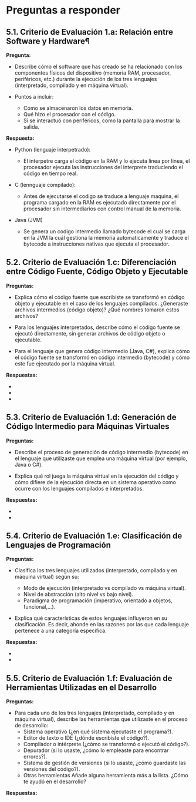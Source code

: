 # Preguntas a responder


## 5.1. Criterio de Evaluación 1.a: Relación entre Software y Hardware¶
**Pregunta:**

- Describe cómo el software que has creado se ha relacionado con los componentes físicos del dispositivo (memoria RAM, procesador, periféricos, etc.) durante la ejecución de los tres lenguajes (interpretado, compilado y en máquina virtual).

-   Puntos a incluir:
    - Cómo se almacenaron los datos en memoria.
    - Qué hizo el procesador con el código.
    - Si se interactuó con periféricos, como la pantalla para mostrar la salida.

**Respuesta:**

- Python (lenguaje interpetrado):

    - El interpetre carga el código en la RAM y lo ejecuta linea por linea, el procesador ejecuta las instrucciones del interprete traduciendo el código en tiempo real.

- C (lennguaje compilado):

    - Antes de ejecutarse el codigo se traduce a lenguaje maquina, el programa cargado en la RAM es ejecutado directamente por el procesador sin intermediarios con control manual de la memoria.

- Java (JVM)

    - Se genera un codigo intermedio llamado bytecode el cual se carga en la JVM la cuál gestiona la memoria automaticamente y traduce el bytecode a instrucciones nativas que ejecuta el procesador.


## 5.2. Criterio de Evaluación 1.c: Diferenciación entre Código Fuente, Código Objeto y Ejecutable

**Preguntas:**

- Explica cómo el código fuente que escribiste se transformó en código objeto y ejecutable en el caso de los lenguajes compilados. ¿Generaste archivos intermedios (código objeto)? ¿Qué nombres tomaron estos archivos?



- Para los lenguajes interpretados, describe cómo el código fuente se ejecutó directamente, sin generar archivos de código objeto o ejecutable.



- Para el lenguaje que genera código intermedio (Java, C#), explica cómo el código fuente se transformó en código intermedio (bytecode) y cómo este fue ejecutado por la máquina virtual.

**Respuestas:**

- 

- 

- 

## 5.3. Criterio de Evaluación 1.d: Generación de Código Intermedio para Máquinas Virtuales
**Preguntas:**

- Describe el proceso de generación de código intermedio (bytecode) en el lenguaje que utilizaste que emplea una máquina virtual (por ejemplo, Java o C#).

- Explica qué rol juega la máquina virtual en la ejecución del código y cómo difiere de la ejecución directa en un sistema operativo como ocurre con los lenguajes compilados e interpretados.

**Respuestas:**

- 

- 

## 5.4. Criterio de Evaluación 1.e: Clasificación de Lenguajes de Programación
**Preguntas:**

- Clasifica los tres lenguajes utilizados (interpretado, compilado y en máquina virtual) según su:

    - Modo de ejecución (interpretado vs compilado vs máquina virtual).
    - Nivel de abstracción (alto nivel vs bajo nivel).
    - Paradigma de programación (imperativo, orientado a objetos, funcional,...).

- Explica qué características de estos lenguajes influyeron en su clasificación. Es decir, ahonde en las razones por las que cada lenguaje pertenece a una categoría específica.

**Respuestas:**

- 

- 

## 5.5. Criterio de Evaluación 1.f: Evaluación de Herramientas Utilizadas en el Desarrollo

**Preguntas:**

- Para cada uno de los tres lenguajes (interpretado, compilado y en máquina virtual), describe las herramientas que utilizaste en el proceso de desarrollo:
    - Sistema operativo (¿en qué sistema ejecutaste el programa?).
    - Editor de texto o IDE (¿dónde escribiste el código?).
    - Compilador o intérprete (¿cómo se transformó o ejecutó el código?).
    - Depurador (si lo usaste, ¿cómo lo empleaste para encontrar errores?).
    - Sistema de gestión de versiones (si lo usaste, ¿cómo guardaste las versiones del código?).
    - Otras herramientas Añade alguna herramienta más a la lista. ¿Cómo te ayudó en el desarrollo?

**Respuestas:**

